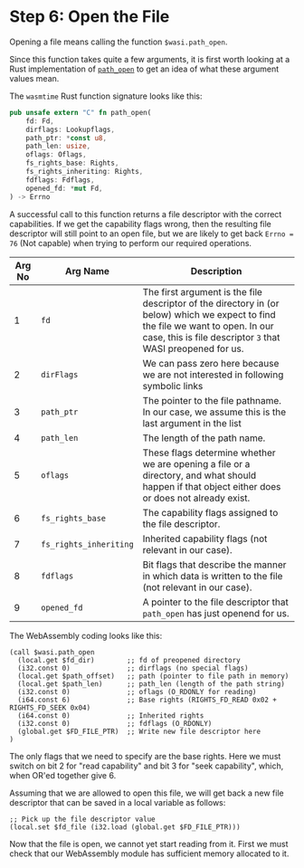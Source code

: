 # Step 6: Open the File

Opening a file means calling the function `$wasi.path_open`.

Since this function takes quite a few arguments, it is first worth looking at a Rust implementation of [`path_open`](https://github.com/bytecodealliance/wasmtime/blob/06377eb08a649619cc8ac9a934cb3f119017f3ef/crates/wasi-preview1-component-adapter/src/lib.rs#L1819) to get an idea of what these argument values mean.

The `wasmtime` Rust function signature looks like this:

```rust
pub unsafe extern "C" fn path_open(
    fd: Fd,
    dirflags: Lookupflags,
    path_ptr: *const u8,
    path_len: usize,
    oflags: Oflags,
    fs_rights_base: Rights,
    fs_rights_inheriting: Rights,
    fdflags: Fdflags,
    opened_fd: *mut Fd,
) -> Errno
```

A successful call to this function returns a file descriptor with the correct capabilities.
If we get the capability flags wrong, then the resulting file descriptor will still point to an open file, but we are likely to get back `Errno = 76` (Not capable) when trying to perform our required operations.

| Arg No | Arg Name | Description
|---|---|---
| 1 | `fd` | The first argument is the file descriptor of the directory in (or below) which we expect to find the file we want to open. In our case, this is file descriptor `3` that WASI preopened for us.
| 2 | `dirFlags` | We can pass zero here because we are not interested in following symbolic links
| 3 | `path_ptr` | The pointer to the file pathname.  In our case, we assume this is the last argument in the list
| 4 | `path_len` | The length of the path name.
| 5 | `oflags` | These flags determine whether we are opening a file or a directory, and what should happen if that object either does or does not already exist.
| 6 | `fs_rights_base` | The capability flags assigned to the file descriptor.
| 7 | `fs_rights_inheriting` | Inherited capability flags (not relevant in our case).
| 8 | `fdflags` | Bit flags that describe the manner in which data is written to the file (not relevant in our case).
| 9 | `opened_fd` | A pointer to the file descriptor that `path_open` has just openend for us.

The WebAssembly coding looks like this:

```wat
(call $wasi.path_open
  (local.get $fd_dir)        ;; fd of preopened directory
  (i32.const 0)              ;; dirflags (no special flags)
  (local.get $path_offset)   ;; path (pointer to file path in memory)
  (local.get $path_len)      ;; path_len (length of the path string)
  (i32.const 0)              ;; oflags (O_RDONLY for reading)
  (i64.const 6)              ;; Base rights (RIGHTS_FD_READ 0x02 + RIGHTS_FD_SEEK 0x04)
  (i64.const 0)              ;; Inherited rights
  (i32.const 0)              ;; fdflags (O_RDONLY)
  (global.get $FD_FILE_PTR)  ;; Write new file descriptor here
)
```

The only flags that we need to specify are the base rights.
Here we must switch on bit 2 for "read capability" and bit 3 for "seek capability", which, when OR'ed together give 6.

Assuming that we are allowed to open this file, we will get back a new file descriptor that can be saved in a local variable as follows:

```wat
;; Pick up the file descriptor value
(local.set $fd_file (i32.load (global.get $FD_FILE_PTR)))
```

Now that the file is open, we cannot yet start reading from it.
First we must check that our WebAssembly module has sufficient memory allocated to it.
